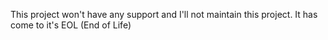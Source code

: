 This project won't have any support and I'll not maintain this project.
It has come to it's EOL (End of Life)
